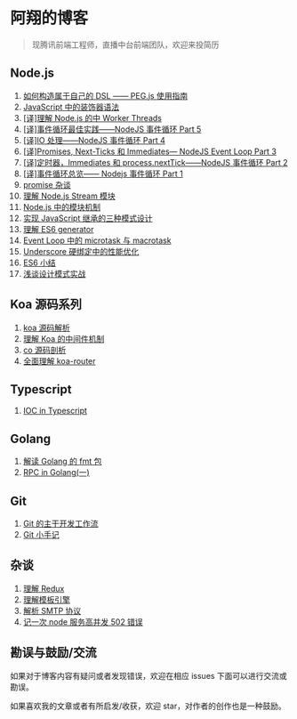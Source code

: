 # 阿翔的博客

> 现腾讯前端工程师，直播中台前端团队，欢迎来投简历

## Node.js

1. [如何构造属于自己的 DSL —— PEG.js 使用指南](https://github.com/zhangxiang958/zhangxiang958.github.io/issues/54)
2. [JavaScript 中的装饰器语法](https://github.com/zhangxiang958/zhangxiang958.github.io/issues/50)
3. [[译]理解 Node.js 的中 Worker Threads](https://github.com/zhangxiang958/zhangxiang958.github.io/issues/49)
4. [[译]事件循环最佳实践——NodeJS 事件循环 Part 5](https://github.com/zhangxiang958/zhangxiang958.github.io/issues/47)
5. [[译]IO 处理——NodeJS 事件循环 Part 4](https://github.com/zhangxiang958/zhangxiang958.github.io/issues/46)
6. [[译]Promises, Next-Ticks 和 Immediates— NodeJS Event Loop Part 3](https://github.com/zhangxiang958/zhangxiang958.github.io/issues/45)
7. [[译]定时器，Immediates 和 process.nextTick——NodeJS 事件循环 Part 2](https://github.com/zhangxiang958/zhangxiang958.github.io/issues/44)
8. [[译]事件循环总览—— Nodejs 事件循环 Part 1](https://github.com/zhangxiang958/zhangxiang958.github.io/issues/43)
9. [promise 杂谈](https://github.com/zhangxiang958/zhangxiang958.github.io/issues/42)
10. [理解 Node.js Stream 模块](https://github.com/zhangxiang958/zhangxiang958.github.io/issues/41)
11. [Node.js 中的模块机制](https://github.com/zhangxiang958/zhangxiang958.github.io/issues/40)
12. [实现 JavaScript 继承的三种模式设计](https://github.com/zhangxiang958/zhangxiang958.github.io/issues/37)
13. [理解 ES6 generator](https://github.com/zhangxiang958/zhangxiang958.github.io/issues/32)
14. [Event Loop 中的 microtask 与 macrotask](https://github.com/zhangxiang958/zhangxiang958.github.io/issues/31)
15. [Underscore 硬绑定中的性能优化](https://github.com/zhangxiang958/zhangxiang958.github.io/issues/28)
16. [ES6 小结](https://github.com/zhangxiang958/zhangxiang958.github.io/issues/26)
17. [浅谈设计模式实战](https://github.com/zhangxiang958/zhangxiang958.github.io/issues/27)

## Koa 源码系列

1. [koa 源码解析](https://github.com/zhangxiang958/zhangxiang958.github.io/issues/35)
2. [理解 Koa 的中间件机制](https://github.com/zhangxiang958/zhangxiang958.github.io/issues/34)
3. [co 源码剖析](https://github.com/zhangxiang958/zhangxiang958.github.io/issues/33)
4. [全面理解 koa-router](https://github.com/zhangxiang958/zhangxiang958.github.io/issues/38)

## Typescript

1. [IOC in Typescript](https://github.com/zhangxiang958/zhangxiang958.github.io/issues/51)

## Golang

1. [解读 Golang 的 fmt 包](https://github.com/zhangxiang958/zhangxiang958.github.io/issues/53)
2. [RPC in Golang(一)](https://github.com/zhangxiang958/zhangxiang958.github.io/issues/55)

## Git

1. [Git 的主干开发工作流](https://github.com/zhangxiang958/zhangxiang958.github.io/issues/52)
2. [Git 小手记](https://github.com/zhangxiang958/zhangxiang958.github.io/issues/30)

## 杂谈
1. [理解 Redux](https://github.com/zhangxiang958/zhangxiang958.github.io/issues/48)
2. [理解模板引擎](https://github.com/zhangxiang958/zhangxiang958.github.io/issues/39)
3. [解析 SMTP 协议](https://github.com/zhangxiang958/zhangxiang958.github.io/issues/36)
4. [记一次 node 服务高并发 502 错误](https://github.com/zhangxiang958/zhangxiang958.github.io/issues/29)

## 勘误与鼓励/交流

如果对于博客内容有疑问或者发现错误，欢迎在相应 issues 下面可以进行交流或勘误。

如果喜欢我的文章或者有所启发/收获，欢迎 star，对作者的创作也是一种鼓励。
